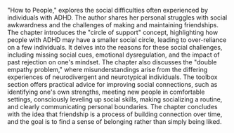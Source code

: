 "How to People," explores the social difficulties often experienced by individuals with ADHD. The author shares her personal struggles with social awkwardness and the challenges of making and maintaining friendships. The chapter introduces the "circle of support" concept, highlighting how people with ADHD may have a smaller social circle, leading to over-reliance on a few individuals. It delves into the reasons for these social challenges, including missing social cues, emotional dysregulation, and the impact of past rejection on one's mindset. The chapter also discusses the "double empathy problem," where misunderstandings arise from the differing experiences of neurodivergent and neurotypical individuals. The toolbox section offers practical advice for improving social connections, such as identifying one's own strengths, meeting new people in comfortable settings, consciously leveling up social skills, making socializing a routine, and clearly communicating personal boundaries. The chapter concludes with the idea that friendship is a process of building connection over time, and the goal is to find a sense of belonging rather than simply being liked.